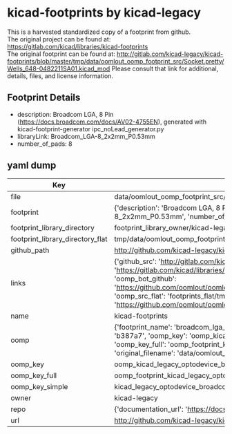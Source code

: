 # kicad-footprints by kicad-legacy  
This is a harvested standardized copy of a footprint from github.  
The original project can be found at:  
https://gitlab.com/kicad/libraries/kicad-footprints  
The original footprint can be found at:
http://gitlab.com/kicad-legacy/kicad-footprints/blob/master/tmp/data/oomlout_oomp_footprint_src/Socket.pretty/Wells_648-0482211SA01.kicad_mod
Please consult that link for additional, details, files, and license information.  
## Footprint Details
* description: Broadcom  LGA, 8 Pin (https://docs.broadcom.com/docs/AV02-4755EN), generated with kicad-footprint-generator ipc_noLead_generator.py  
* libraryLink: Broadcom_LGA-8_2x2mm_P0.53mm  
* number_of_pads: 8  
## yaml dump  
| Key | Value |  
| --- | --- |  
| file | data/oomlout_oomp_footprint_src/kicad-footprints/OptoDevice.pretty/Broadcom_LGA-8_2x2mm_P0.53mm.kicad_mod |  
| footprint | {'description': 'Broadcom  LGA, 8 Pin (https://docs.broadcom.com/docs/AV02-4755EN), generated with kicad-footprint-generator ipc_noLead_generator.py', 'libraryLink': 'Broadcom_LGA-8_2x2mm_P0.53mm', 'number_of_pads': 8} |  
| footprint_library_directory | footprint_library_owner/kicad-legacy_kicad-footprints |  
| footprint_library_directory_flat | tmp/data/oomlout_oomp_footprint_src/footprints_flat/kicad_legacy_optodevice_broadcom_lga_8_2x2mm_p0_53mm/working |  
| github_path | http://github.com/kicad-legacy/kicad-footprints/blob/master/tmp/data/oomlout_oomp_footprint_src/OptoDevice.pretty/Broadcom_LGA-8_2x2mm_P0.53mm.kicad_mod |  
| links | {'github_src': 'http://gitlab.com/kicad-legacy/kicad-footprints/blob/master/tmp/data/oomlout_oomp_footprint_src/Socket.pretty/Wells_648-0482211SA01.kicad_mod', 'github_src_repo': 'https://gitlab.com/kicad/libraries/kicad-footprints', 'oomp_bot': 'tmp/data/oomlout_oomp_footprint_src/footprints/kicad_legacy_optodevice_broadcom_lga_8_2x2mm_p0_53mm/working', 'oomp_bot_github': 'https://github.com/oomlout/oomlout_oomp_footprint_bot/tree/main/tmp/data/oomlout_oomp_footprint_src/footprints/kicad_legacy_optodevice_broadcom_lga_8_2x2mm_p0_53mm/working', 'oomp_src_flat': 'footprints_flat/tmp/data/oomlout_oomp_footprint_src/footprints_flat/kicad_legacy_optodevice_broadcom_lga_8_2x2mm_p0_53mm/working', 'oomp_src_flat_github': 'https://github.com/oomlout/oomlout_oomp_footprint_src/tree/main/tmp/data/oomlout_oomp_footprint_src/footprints_flat/kicad_legacy_optodevice_broadcom_lga_8_2x2mm_p0_53mm/working'} |  
| name | kicad-footprints |  
| oomp | {'footprint_name': 'broadcom_lga_8_2x2mm_p0_53mm', 'library_name': 'optodevice', 'md5': 'b387a7a4051f30fe3238678c20def00e', 'md5_10': 'b387a7a405', 'md5_5': 'b387a', 'md5_6': 'b387a7', 'oomp_key': 'oomp_kicad_legacy_optodevice_broadcom_lga_8_2x2mm_p0_53mm', 'oomp_key_extra': 'oomp_footprint_kicad_legacy_optodevice_broadcom_lga_8_2x2mm_p0_53mm', 'oomp_key_full': 'oomp_footprint_kicad_legacy_optodevice_broadcom_lga_8_2x2mm_p0_53mm_b387a7', 'oomp_key_simple': 'kicad_legacy_optodevice_broadcom_lga_8_2x2mm_p0_53mm', 'original_filename': 'data/oomlout_oomp_footprint_src/kicad-footprints/OptoDevice.pretty/Broadcom_LGA-8_2x2mm_P0.53mm.kicad_mod', 'owner_name': 'kicad_legacy'} |  
| oomp_key | oomp_kicad_legacy_optodevice_broadcom_lga_8_2x2mm_p0_53mm |  
| oomp_key_full | oomp_footprint_kicad_legacy_optodevice_broadcom_lga_8_2x2mm_p0_53mm |  
| oomp_key_simple | kicad_legacy_optodevice_broadcom_lga_8_2x2mm_p0_53mm |  
| owner | kicad-legacy |  
| repo | {'documentation_url': 'https://docs.github.com/rest/repos/repos#get-a-repository', 'message': 'Not Found'} |  
| url | http://github.com/kicad-legacy/kicad-footprints |  

